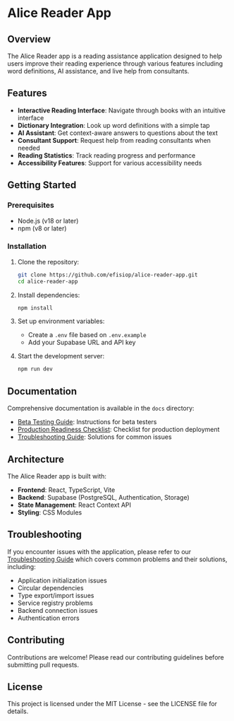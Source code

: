 # Alice Reader App
 
## Overview

The Alice Reader app is a reading assistance application designed to help users improve their reading experience through various features including word definitions, AI assistance, and live help from consultants.

## Features

- **Interactive Reading Interface**: Navigate through books with an intuitive interface
- **Dictionary Integration**: Look up word definitions with a simple tap
- **AI Assistant**: Get context-aware answers to questions about the text
- **Consultant Support**: Request help from reading consultants when needed
- **Reading Statistics**: Track reading progress and performance
- **Accessibility Features**: Support for various accessibility needs

## Getting Started

### Prerequisites

- Node.js (v18 or later)
- npm (v8 or later)

### Installation

1. Clone the repository:
   ```bash
   git clone https://github.com/efisiop/alice-reader-app.git
   cd alice-reader-app
   ```

2. Install dependencies:
   ```bash
   npm install
   ```

3. Set up environment variables:
   - Create a `.env` file based on `.env.example`
   - Add your Supabase URL and API key

4. Start the development server:
   ```bash
   npm run dev
   ```

## Documentation

Comprehensive documentation is available in the `docs` directory:

- [Beta Testing Guide](docs/beta-testing-guide.md): Instructions for beta testers
- [Production Readiness Checklist](docs/production-readiness-checklist.md): Checklist for production deployment
- [Troubleshooting Guide](docs/troubleshooting-guide.md): Solutions for common issues

## Architecture

The Alice Reader app is built with:

- **Frontend**: React, TypeScript, Vite
- **Backend**: Supabase (PostgreSQL, Authentication, Storage)
- **State Management**: React Context API
- **Styling**: CSS Modules

## Troubleshooting

If you encounter issues with the application, please refer to our [Troubleshooting Guide](docs/troubleshooting-guide.md) which covers common problems and their solutions, including:

- Application initialization issues
- Circular dependencies
- Type export/import issues
- Service registry problems
- Backend connection issues
- Authentication errors

## Contributing

Contributions are welcome! Please read our contributing guidelines before submitting pull requests.

## License

This project is licensed under the MIT License - see the LICENSE file for details.
